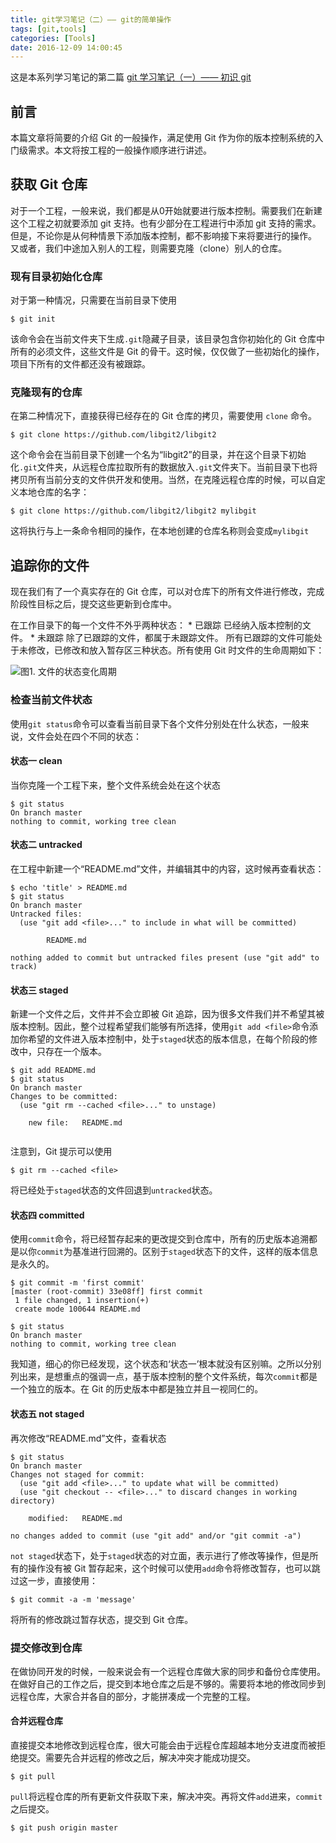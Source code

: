 ```yaml
---
title: git学习笔记（二）—— git的简单操作
tags: [git,tools]
categories: [Tools]
date: 2016-12-09 14:00:45
---
```


这是本系列学习笔记的第二篇
[git 学习笔记（一）—— 初识 git](http://wluo.me/2016/12/08/git-study-notebook-one/)

前言
---

本篇文章将简要的介绍 Git 的一般操作，满足使用 Git 作为你的版本控制系统的入门级需求。本文将按工程的一般操作顺序进行讲述。

获取 Git 仓库
---
对于一个工程，一般来说，我们都是从0开始就要进行版本控制。需要我们在新建这个工程之初就要添加 git 支持。也有少部分在工程进行中添加 git 支持的需求。但是，不论你是从何种情景下添加版本控制，都不影响接下来将要进行的操作。
又或者，我们中途加入别人的工程，则需要克隆（clone）别人的仓库。

<!--more-->

### 现有目录初始化仓库

对于第一种情况，只需要在当前目录下使用
```git
$ git init
```
该命令会在当前文件夹下生成`.git`隐藏子目录，该目录包含你初始化的 Git 仓库中所有的必须文件，这些文件是 Git 的骨干。这时候，仅仅做了一些初始化的操作，项目下所有的文件都还没有被跟踪。

### 克隆现有的仓库

在第二种情况下，直接获得已经存在的 Git 仓库的拷贝，需要使用 `clone` 命令。
```git
$ git clone https://github.com/libgit2/libgit2
```
这个命令会在当前目录下创建一个名为“libgit2”的目录，并在这个目录下初始化`.git`文件夹，从远程仓库拉取所有的数据放入`.git`文件夹下。当前目录下也将拷贝所有当前分支的文件供开发和使用。当然，在克隆远程仓库的时候，可以自定义本地仓库的名字：
```git
$ git clone https://github.com/libgit2/libgit2 mylibgit
```
这将执行与上一条命令相同的操作，在本地创建的仓库名称则会变成`mylibgit`

追踪你的文件
---
现在我们有了一个真实存在的 Git 仓库，可以对仓库下的所有文件进行修改，完成阶段性目标之后，提交这些更新到仓库中。

在工作目录下的每一个文件不外乎两种状态：
	* 已跟踪	已经纳入版本控制的文件。
	* 未跟踪	除了已跟踪的文件，都属于未跟踪文件。
所有已跟踪的文件可能处于未修改，已修改和放入暂存区三种状态。所有使用 Git 时文件的生命周期如下：

![图1. 文件的状态变化周期](/images/git/lifecycle.png)

### 检查当前文件状态

使用`git status`命令可以查看当前目录下各个文件分别处在什么状态，一般来说，文件会处在四个不同的状态：

#### 状态一 clean
当你克隆一个工程下来，整个文件系统会处在这个状态
```git
$ git status
On branch master
nothing to commit, working tree clean
```
#### 状态二 untracked
在工程中新建一个“README.md”文件，并编辑其中的内容，这时候再查看状态：
```git
$ echo 'title' > README.md
$ git status
On branch master
Untracked files:
  (use "git add <file>..." to include in what will be committed)
	
        README.md
	
nothing added to commit but untracked files present (use "git add" to track)
```
#### 状态三 staged
新建一个文件之后，文件并不会立即被 Git 追踪，因为很多文件我们并不希望其被版本控制。因此，整个过程希望我们能够有所选择，使用`git add <file>`命令添加你希望的文件进入版本控制中，处于`staged`状态的版本信息，在每个阶段的修改中，只存在一个版本。
```git
$ git add README.md
$ git status
On branch master
Changes to be committed:
  (use "git rm --cached <file>..." to unstage)
  	
	new file:   README.md
	
```
注意到，Git 提示可以使用
```
$ git rm --cached <file>
```
将已经处于`staged`状态的文件回退到`untracked`状态。
#### 状态四 committed
使用`commit`命令，将已经暂存起来的更改提交到仓库中，所有的历史版本追溯都是以你`commit`为基准进行回溯的。区别于`staged`状态下的文件，这样的版本信息是永久的。
```git
$ git commit -m 'first commit'
[master (root-commit) 33e08ff] first commit
 1 file changed, 1 insertion(+)
 create mode 100644 README.md
	
$ git status
On branch master
nothing to commit, working tree clean
```
我知道，细心的你已经发现，这个状态和‘状态一’根本就没有区别嘛。之所以分别列出来，是想重点的强调一点，基于版本控制的整个文件系统，每次`commit`都是一个独立的版本。在 Git 的历史版本中都是独立并且一视同仁的。
#### 状态五 not staged
再次修改“README.md”文件，查看状态
```git
$ git status
On branch master
Changes not staged for commit:
  (use "git add <file>..." to update what will be committed)
  (use "git checkout -- <file>..." to discard changes in working directory)
  	
	modified:   README.md
	
no changes added to commit (use "git add" and/or "git commit -a")
```
`not staged`状态下，处于`staged`状态的对立面，表示进行了修改等操作，但是所有的操作没有被 Git 暂存起来，这个时候可以使用`add`命令将修改暂存，也可以跳过这一步，直接使用：
```git
$ git commit -a -m 'message'
```
将所有的修改跳过暂存状态，提交到 Git 仓库。

### 提交修改到仓库
在做协同开发的时候，一般来说会有一个远程仓库做大家的同步和备份仓库使用。在做好自己的工作之后，提交到本地仓库之后是不够的。需要将本地的修改同步到远程仓库，大家合并各自的部分，才能拼凑成一个完整的工程。
#### 合并远程仓库
直接提交本地修改到远程仓库，很大可能会由于远程仓库超越本地分支进度而被拒绝提交。需要先合并远程的修改之后，解决冲突才能成功提交。
```git
$ git pull
```
`pull`将远程仓库的所有更新文件获取下来，解决冲突。再将文件`add`进来，`commit`之后提交。
```git
$ git push origin master
```
